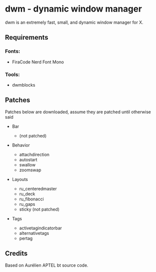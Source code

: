 # dwm - dynamic window manager

dwm is an extremely fast, small, and dynamic window manager for X.

## Requirements

### Fonts:

* FiraCode Nerd Font Mono

### Tools:

* dwmblocks

## Patches
Patches below are downloaded, assume they are patched until otherwise said

- Bar
    - (not patched)

- Behavior
    - attachdirection
    - autostart
    - swallow
    - zoomswap

- Layouts
    - ru_centeredmaster
    - ru_deck
    - ru_fibonacci
    - ru_gaps
    - sticky (not patched)

- Tags
    - activetagindicatorbar
    - alternativetags
    - pertag

## Credits

Based on Aurélien APTEL <aurelien dot aptel at gmail dot com> bt source code.

